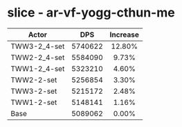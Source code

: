 # slice - ar-vf-yogg-cthun-me
| Actor | DPS | Increase |
|---|:---:|:---:|
|TWW3-2_4-set|5740622|12.80%|
|TWW2-2_4-set|5584090|9.73%|
|TWW1-2_4-set|5323210|4.60%|
|TWW2-2-set|5256854|3.30%|
|TWW3-2-set|5215172|2.48%|
|TWW1-2-set|5148141|1.16%|
|Base|5089062|0.00%|

